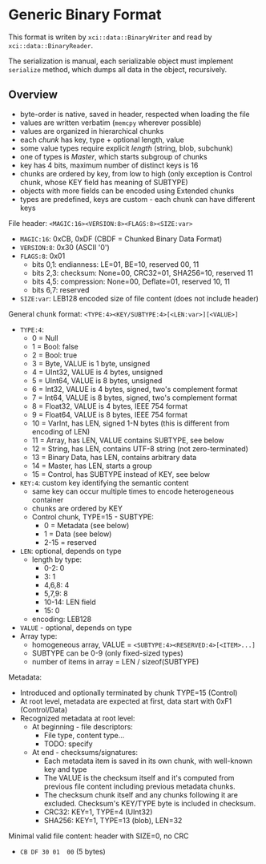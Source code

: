 Generic Binary Format
=====================

This format is writen by `xci::data::BinaryWriter` and read by `xci::data::BinaryReader`.

The serialization is manual, each serializable object must implement `serialize` method,
which dumps all data in the object, recursively.

## Overview

- byte-order is native, saved in header, respected when loading the file
- values are written verbatim (`memcpy` wherever possible)
- values are organized in hierarchical chunks
- each *chunk* has key, type + optional length, value
- some value types require explicit *length* (string, blob, subchunk)
- one of types is *Master*, which starts subgroup of chunks
- key has 4 bits, maximum number of distinct keys is 16
- chunks are ordered by key, from low to high (only exception is Control chunk,
  whose KEY field has meaning of SUBTYPE)
- objects with more fields can be encoded using Extended chunks
- types are predefined, keys are custom - each chunk can have different keys

File header: `<MAGIC:16><VERSION:8><FLAGS:8><SIZE:var>`
- `MAGIC:16`: 0xCB, 0xDF (CBDF = Chunked Binary Data Format)
- `VERSION:8`: 0x30 (ASCII '0')
- `FLAGS:8`: 0x01
    - bits 0,1: endianness: LE=01, BE=10, reserved 00, 11
    - bits 2,3: checksum: None=00, CRC32=01, SHA256=10, reserved 11
    - bits 4,5: compression: None=00, Deflate=01, reserved 10, 11
    - bits 6,7: reserved
- `SIZE:var`: LEB128 encoded size of file content (does not include header)

General chunk format: `<TYPE:4><KEY/SUBTYPE:4>[<LEN:var>][<VALUE>]`
- `TYPE:4`:
    - 0 = Null
    - 1 = Bool: false
    - 2 = Bool: true
    - 3 = Byte, VALUE is 1 byte, unsigned
    - 4 = UInt32, VALUE is 4 bytes, unsigned
    - 5 = UInt64, VALUE is 8 bytes, unsigned
    - 6 = Int32, VALUE is 4 bytes, signed, two's complement format
    - 7 = Int64, VALUE is 8 bytes, signed, two's complement format
    - 8 = Float32, VALUE is 4 bytes, IEEE 754 format
    - 9 = Float64, VALUE is 8 bytes, IEEE 754 format
    - 10 = VarInt, has LEN, signed 1-N bytes (this is different from encoding of LEN)
    - 11 = Array, has LEN, VALUE contains SUBTYPE, see below
    - 12 = String, has LEN, contains UTF-8 string (not zero-terminated)
    - 13 = Binary Data, has LEN, contains arbitrary data
    - 14 = Master, has LEN, starts a group
    - 15 = Control, has SUBTYPE instead of KEY, see below
- `KEY:4`: custom key identifying the semantic content
    - same key can occur multiple times to encode heterogeneous container
    - chunks are ordered by KEY
    - Control chunk, TYPE=15 - SUBTYPE:
        - 0 = Metadata (see below)
        - 1 = Data (see below)
        - 2-15 = reserved
- `LEN`: optional, depends on type
    - length by type:
        - 0-2:    0
        - 3:      1
        - 4,6,8:  4
        - 5,7,9:  8
        - 10-14:  LEN field
        - 15:     0
    - encoding: LEB128
- `VALUE` - optional, depends on type
- Array type:
    - homogeneous array, VALUE = `<SUBTYPE:4><RESERVED:4>[<ITEM>...]`
    - SUBTYPE can be 0-9 (only fixed-sized types)
    - number of items in array = LEN / sizeof(SUBTYPE)

Metadata:
- Introduced and optionally terminated by chunk TYPE=15 (Control)
- At root level, metadata are expected at first, data start with 0xF1 (Control/Data)
- Recognized metadata at root level:
    - At beginning - file descriptors:
        - File type, content type...
        - TODO: specify
    - At end - checksums/signatures:
        - Each metadata item is saved in its own chunk, with well-known key and type
        - The VALUE is the checksum itself and it's computed from previous file content
          including previous metadata chunks.
        - The checksum chunk itself and any chunks following it are excluded.
          Checksum's KEY/TYPE byte is included in checksum.
        - CRC32: KEY=1, TYPE=4 (UInt32)
        - SHA256: KEY=1, TYPE=13 (blob), LEN=32

Minimal valid file content: header with SIZE=0, no CRC
- `CB DF 30 01  00` (5 bytes)
